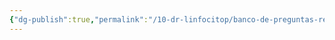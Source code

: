 ```yaml
---
{"dg-publish":true,"permalink":"/10-dr-linfocitop/banco-de-preguntas-residentado-peru/","noteIcon":""}
---
```


